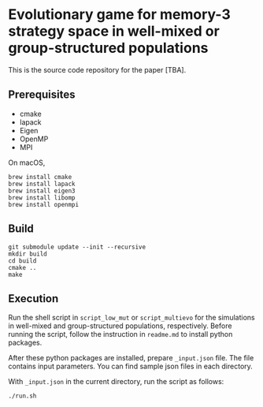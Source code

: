 # Evolutionary game for memory-3 strategy space in well-mixed or group-structured populations

This is the source code repository for the paper [TBA].

## Prerequisites

- cmake
- lapack
- Eigen
- OpenMP
- MPI

On macOS,

```shell
brew install cmake
brew install lapack
brew install eigen3
brew install libomp
brew install openmpi
```

## Build

```shell
git submodule update --init --recursive
mkdir build
cd build
cmake ..
make
```

## Execution

Run the shell script in `script_low_mut` or `script_multievo` for the simulations in well-mixed and group-structured populations, respectively.
Before running the script, follow the instruction in `readme.md` to install python packages.

After these python packages are installed, prepare `_input.json` file. The file contains input parameters.
You can find sample json files in each directory.

With `_input.json` in the current directory, run the script as follows:

```shell
./run.sh
```

